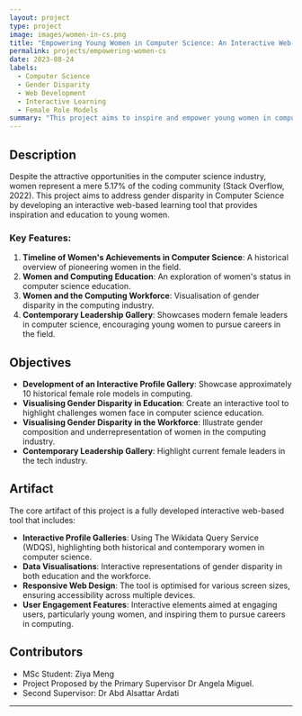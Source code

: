 ```yaml
---
layout: project
type: project
image: images/women-in-cs.png
title: "Empowering Young Women in Computer Science: An Interactive Web-Based Learning Tool"
permalink: projects/empowering-women-cs
date: 2023-08-24
labels:
  - Computer Science
  - Gender Disparity
  - Web Development
  - Interactive Learning
  - Female Role Models
summary: "This project aims to inspire and empower young women in computer science by providing a web-based learning tool that highlights historical and contemporary female role models, visualizes gender disparity in the field, and offers interactive educational content."
---
```


## Description
Despite the attractive opportunities in the computer science industry, women represent a mere 5.17% of the coding community (Stack Overflow, 2022). This project aims to address gender disparity in Computer Science by developing an interactive web-based learning tool that provides inspiration and education to young women.

### Key Features:
1. **Timeline of Women's Achievements in Computer Science**: A historical overview of pioneering women in the field.
2. **Women and Computing Education**: An exploration of women's status in computer science education.
3. **Women and the Computing Workforce**: Visualisation of gender disparity in the computing industry.
4. **Contemporary Leadership Gallery**: Showcases modern female leaders in computer science, encouraging young women to pursue careers in the field.

## Objectives
- **Development of an Interactive Profile Gallery**: Showcase approximately 10 historical female role models in computing.
- **Visualising Gender Disparity in Education**: Create an interactive tool to highlight challenges women face in computer science education.
- **Visualising Gender Disparity in the Workforce**: Illustrate gender composition and underrepresentation of women in the computing industry.
- **Contemporary Leadership Gallery**: Highlight current female leaders in the tech industry.

## Artifact
The core artifact of this project is a fully developed interactive web-based tool that includes:
- **Interactive Profile Galleries**: Using The Wikidata Query Service (WDQS), highlighting both historical and contemporary women in computer science.
- **Data Visualisations**: Interactive representations of gender disparity in both education and the workforce.
- **Responsive Web Design**: The tool is optimised for various screen sizes, ensuring accessibility across multiple devices.
- **User Engagement Features**: Interactive elements aimed at engaging users, particularly young women, and inspiring them to pursue careers in computing.

## Contributors
- MSc Student: Ziya Meng
- Project Proposed by the Primary Supervisor Dr Angela Miguel.
- Second Supervisor: Dr Abd Alsattar Ardati

---
